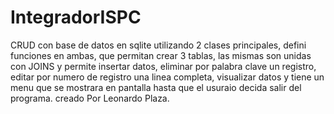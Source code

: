 # IntegradorISPC
CRUD con base de datos en sqlite
utilizando 2 clases principales, defini funciones en ambas, que permitan crear 3 tablas, las mismas son unidas con JOINS y permite insertar datos, eliminar por palabra clave un registro, editar por numero de registro una linea completa, visualizar datos y tiene un menu que se mostrara en pantalla hasta que el usuraio decida salir del programa.
creado Por Leonardo Plaza.